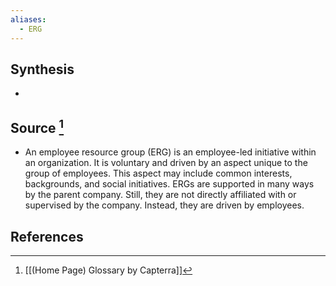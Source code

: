 ```yaml
---
aliases:
  - ERG
---
```

## Synthesis
- 
## Source [^1]
- An employee resource group (ERG) is an employee-led initiative within an organization. It is voluntary and driven by an aspect unique to the group of employees. This aspect may include common interests, backgrounds, and social initiatives. ERGs are supported in many ways by the parent company. Still, they are not directly affiliated with or supervised by the company. Instead, they are driven by employees.
## References

[^1]: [[(Home Page) Glossary by Capterra]]